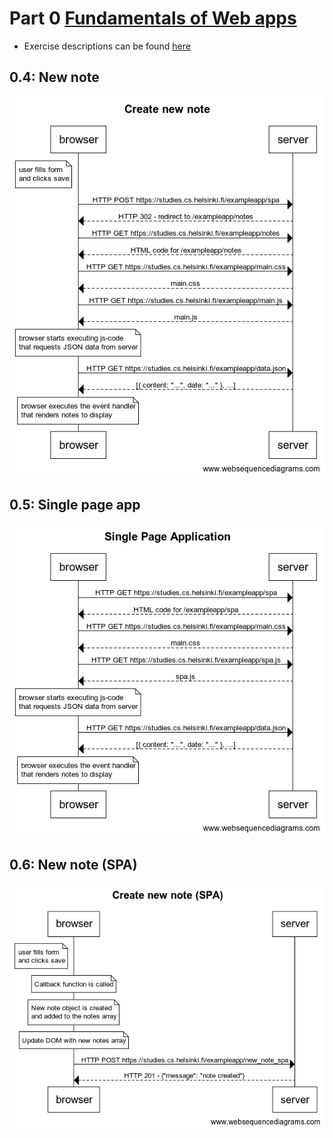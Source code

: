 # Part 0 [Fundamentals of Web apps](https://fullstackopen.com/en/part0)
- Exercise descriptions can be found [here](https://fullstackopen.com/en/part0/fundamentals_of_web_apps#exercises-0-1-0-6)

## 0.4: New note
![New note](./04_new_note.png)

## 0.5: Single page app
![Single page app](./05_spa.png)

## 0.6: New note (SPA)
![New note (SPA)](./06_new_note_spa.png)

